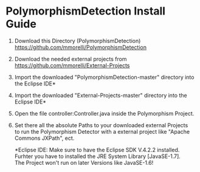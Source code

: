 PolymorphismDetection Install Guide
===================================

1) Download this Directory (PolymorphismDetection) https://github.com/mmorelli/PolymorphismDetection<br />
2) Download the needed external projects from https://github.com/mmorelli/External-Projects<br />

3) Import the downloaded "PolymorphismDetection-master" directory into the Eclipse IDE*<br />
4) Import the downloaded "External-Projects-master" directory into the Eclipse IDE*<br />

5) Open the file controller:Controller.java inside the Polymorphism Project.<br />
6) Set there all the absolute Paths to your downloaded external Projects <br />
   to run the Polymorphism Detector with a external project like "Apache Commons JXPath", ect.<br />
   
   
   *Eclipse IDE: Make sure to have the Eclipse SDK V.4.2.2 installed.<br /> 
                 Furhter you have to installed the JRE System Library [JavaSE-1.7].<br /> 
                 The Project won't run on later Versions like JavaSE-1.6!<br />
